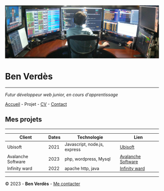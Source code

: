 ![photo d'un dev](img/dev.png)

# Ben Verdès

---

_Futur développeur web junior, en cours d'apprentissage_

[Accueil](README.md) - Projet - [CV](CV.md) - [Contact](Contact.md)


## Mes projets

---

Client | Dates | Technologie | Lien
----- | ----- | ---         | ---  
Ubisoft |2021 |Javascript, node.js, express|[Ubisoft](https://www.ubisoft.com/fr-fr/)
Avalanche Software|2023| php, wordpress, Mysql|[Avalanche Software](https://www.avalanchesoftware.com/)
Infinity ward | 2022 | apache http, java | [Infinity ward](https://www.infinityward.com/)


---

© 2023 - __Ben Verdès__ - [Me contacter](Contact.md)